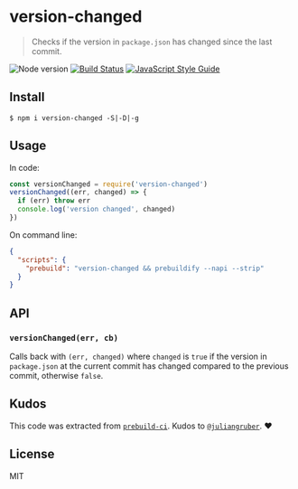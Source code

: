 # version-changed

> Checks if the version in `package.json` has changed since the last commit.

![Node version](https://img.shields.io/node/v/version-changed.svg)
[![Build Status](https://travis-ci.org/ralphtheninja/version-changed.svg?branch=master)](https://travis-ci.org/ralphtheninja/version-changed)
[![JavaScript Style Guide](https://img.shields.io/badge/code_style-standard-brightgreen.svg)](https://standardjs.com)

## Install

```
$ npm i version-changed -S|-D|-g
```

## Usage

In code:

```js
const versionChanged = require('version-changed')
versionChanged((err, changed) => {
  if (err) throw err
  console.log('version changed', changed)
})
```

On command line:

```json
{
  "scripts": {
    "prebuild": "version-changed && prebuildify --napi --strip"
  }
}
```

## API

### `versionChanged(err, cb)`

Calls back with `(err, changed)` where `changed` is `true` if the version in `package.json` at the current commit has changed compared to the previous commit, otherwise `false`.

## Kudos

This code was extracted from [`prebuild-ci`](https://github.com/prebuild/prebuild-ci). Kudos to [`@juliangruber`](https://github.com/juliangruber). :heart:

## License

MIT
